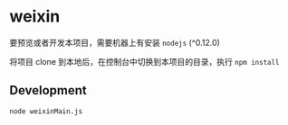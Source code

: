 # weixin
要预览或者开发本项目，需要机器上有安装 `nodejs` (^0.12.0)

将项目 clone 到本地后，在控制台中切换到本项目的目录，执行 `npm install`
  
## Development
 
    node weixinMain.js